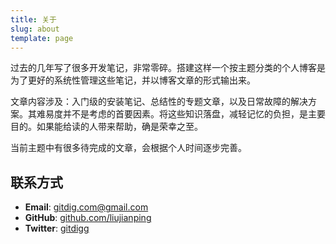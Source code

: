 ```yaml
---
title: 关于
slug: about
template: page
---
```


过去的几年写了很多开发笔记，非常零碎。搭建这样一个按主题分类的个人博客是为了更好的系统性管理这些笔记，并以博客文章的形式输出来。

文章内容涉及：入门级的安装笔记、总结性的专题文章，以及日常故障的解决方案。其难易度并不是考虑的首要因素。将这些知识落盘，减轻记忆的负担，是主要目的。如果能给读的人带来帮助，确是荣幸之至。

当前主题中有很多待完成的文章，会根据个人时间逐步完善。

## 联系方式

<ul>
    <li>
    <strong>Email</strong>: 
    <a href="mailto:gitdig.com@gmail.com">gitdig.com@gmail.com</a>
    </li>
    <li>
    <strong>GitHub</strong>:
    <a target="_blank" rel="noopener noreferrer" href="https://github.com/liujianping">github.com/liujianping</a>
    </li>
    <li>
    <strong>Twitter</strong>:
    <a href="https://twitter.com/gitdigg" target="_blank" rel="noopener noreferrer">
          gitdigg
    </a>
    </li>
</ul>



